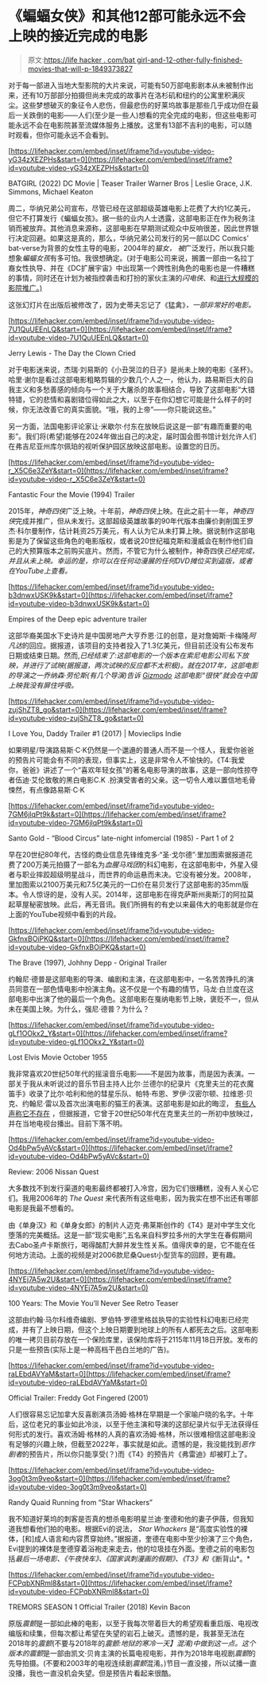 # 《蝙蝠女侠》和其他12部可能永远不会上映的接近完成的电影

> 原文:[https://life hacker . com/bat girl-and-12-other-fully-finished-movies-that-will-p-1849373827](https://lifehacker.com/batgirl-and-12-other-fully-finished-movies-that-will-p-1849373827)

对于每一部进入当地大型影院的大片来说，可能有50万部电影剧本从未被制作出来，还有10万部部分拍摄但尚未完成的故事片在洛杉矶和纽约的公寓里积满灰尘。这些梦想破灭的象征令人悲伤，但最悲伤的好莱坞故事是那些几乎成功但在最后一关跌倒的电影——人们(至少是一些人)想看的完全完成的电影，但这些电影可能永远不会在电影院甚至流媒体服务上播放。这里有13部不吉利的电影，可以随时观看，但你可能永远不会看到。

 [https://lifehacker.com/embed/inset/iframe?id=youtube-video-yG34zXEZPHs&start=0](https://lifehacker.com/embed/inset/iframe?id=youtube-video-yG34zXEZPHs&start=0)

<figcaption class="sc-1ptbguh-0 hxeMec caption">BATGIRL (2022) DC Movie | Teaser Trailer Warner Bros | Leslie Grace, J.K. Simmons, Michael Keaton</figcaption> 

周二，华纳兄弟公司宣布，尽管已经在这部超级英雄电影上花费了大约1亿美元，但它不打算发行《蝙蝠女孩》。据一些的业内人士透露，这部电影正在作为税务注销而被放弃。其他消息来源称，这部电影在早期测试观众中反响很差，因此世界银行决定回避。如果这是真的，那么，华纳兄弟公司发行的另一部以DC Comics' bat-verse为背景的女性主导的电影，2004年的*猫女，* *被*广泛发行，所以我只能想象*蝙蝠女孩*有多可怕。我很想确定。(对于电影公司来说，搁置一部由一名拉丁裔女性执导、并在《DC扩展宇宙》中出现第一个跨性别角色的电影也是一件糟糕的事情，同时还在计划为被指控袭击和打扮的家伙主演的*闪电侠*、和[进行大规模的影院推广。)](https://www.businessinsider.com/ezra-miller-flash-running-a-cult-grooming-minors-carrying-guns-2022-8)

这张幻灯片在出版后被修改了，因为史蒂夫忘记了《猛禽》*，一部非常好的电影。*

 [https://lifehacker.com/embed/inset/iframe?id=youtube-video-7U1QuUEEnLQ&start=0](https://lifehacker.com/embed/inset/iframe?id=youtube-video-7U1QuUEEnLQ&start=0)

<figcaption class="sc-1ptbguh-0 hxeMec caption">Jerry Lewis - The Day the Clown Cried</figcaption> 

对于电影迷来说，杰瑞·刘易斯的《小丑哭泣的日子》是尚未上映的电影《圣杯》。哈里·谢尔是看过这部电影粗略剪辑的少数几个人之一，他认为，路易斯巨大的自我主义和多愁善感的倾向与一个关于大屠杀的故事相结合，导致了这部电影“大错特错，它的悲情和喜剧错位得如此之大，以至于在你幻想它可能是什么样子的时候，你无法改善它的真实面貌。“哦，我的上帝”——你只能说这些。”

另一方面，法国电影评论家让·米歇尔·付东在放映后说这是一部“有趣而重要的电影”。我们将(希望)能够在2024年做出自己的决定，届时国会图书馆计划允许人们在弗吉尼亚州库尔佩珀的视听保护园区放映这部电影。设置您的日历。

 [https://lifehacker.com/embed/inset/iframe?id=youtube-video-r_X5C6e3ZeY&start=0](https://lifehacker.com/embed/inset/iframe?id=youtube-video-r_X5C6e3ZeY&start=0)

<figcaption class="sc-1ptbguh-0 hxeMec caption">Fantastic Four the Movie (1994) Trailer</figcaption> 

2015年，*神奇四侠*广泛上映。十年前，*神奇四侠*上映。在此之前十一年，*神奇四侠*完成并推广，但从未发行。这部超级英雄故事的90年代版本由廉价剥削国王罗杰·科尔曼制作，估计耗资25万美元，有人认为它从未打算上映。据说制作这部电影是为了保留这些角色的电影版权，或者说20世纪福克斯和漫威会在制作他们自己的大预算版本之前购买底片。然而，不管它为什么被制作，神奇四侠*已经完成，并且从未上映。幸运的是，你可以在任何动漫展的任何DVD摊位买到盗版，或者在YouTube上查看。*

 [https://lifehacker.com/embed/inset/iframe?id=youtube-video-b3dnwxUSK9k&start=0](https://lifehacker.com/embed/inset/iframe?id=youtube-video-b3dnwxUSK9k&start=0)

<figcaption class="sc-1ptbguh-0 hxeMec caption">Empires of the Deep epic adventure trailer</figcaption> 

这部华裔美国水下史诗片是中国房地产大亨乔恩·江的创意，是对詹姆斯·卡梅隆*阿凡达*的回应。据报道，该项目的支持者投入了1.3亿美元，但目前还没有公布发布日期或结束日期。然而,*已经结束了:这部电影的一个版本在索尼电影公司私下放映，并进行了试映(据报道，两次试映的反应都不太积极)。就在2017年，这部电影的导演之一乔纳森·劳伦斯(有几个导演)告诉 [Gizmodo](https://gizmodo.com/will-we-ever-get-to-see-chinas-legendary-bomb-empires-1659833746) 这部电影“很快”就会在中国上映我没有屏住呼吸。*

 [https://lifehacker.com/embed/inset/iframe?id=youtube-video-zujShZT8_go&start=0](https://lifehacker.com/embed/inset/iframe?id=youtube-video-zujShZT8_go&start=0)

<figcaption class="sc-1ptbguh-0 hxeMec caption">I Love You, Daddy Trailer #1 (2017) | Movieclips Indie</figcaption> 

如果明星/导演路易斯·C·K仍然是一个邋遢的普通人而不是一个怪人，我爱你爸爸的预告片可能会有不同的表现，但事实上，这是非常令人不愉快的。《T4:我爱你，爸爸》讲述了一个“喜欢年轻女孩”的著名电影导演的故事，这是一部向性掠夺者伍迪·艾伦致敬的黑白电影C.K .扮演受害者的父亲。这一切令人难以置信地毛骨悚然，有点像路易斯·C·K

 [https://lifehacker.com/embed/inset/iframe?id=youtube-video-7GM6jlqPt9k&start=0](https://lifehacker.com/embed/inset/iframe?id=youtube-video-7GM6jlqPt9k&start=0)

<figcaption class="sc-1ptbguh-0 hxeMec caption">Santo Gold - “Blood Circus” late-night infomercial (1985) - Part 1 of 2</figcaption> 

早在20世纪80年代，古怪的商业信息先锋维克多·“圣·戈尔德”·里加图索据报道花费了200万美元拍摄了一部名为*血腥马戏团*的科幻电影，在这部电影中，外星入侵者与职业摔跤超级明星战斗，而世界的命运悬而未决。它没有被分发。2008年，里加图索以2100万美元和7.5亿美元的一口价在易贝发行了这部电影的35mm版本。令人惊讶的是，没有人买。2014年，这部电影在得克萨斯州奥斯汀的阿拉莫起草屋秘密放映。此后，再无音讯。我们所拥有的有史以来最伟大的电影就是你在上面的YouTube视频中看到的片段。

 [https://lifehacker.com/embed/inset/iframe?id=youtube-video-GkfnxBOiPKQ&start=0](https://lifehacker.com/embed/inset/iframe?id=youtube-video-GkfnxBOiPKQ&start=0)

<figcaption class="sc-1ptbguh-0 hxeMec caption">The Brave (1997), Johhny Depp - Original Trailer</figcaption> 

约翰尼·德普是这部电影的导演、编剧和主演，在这部电影中，一名苦苦挣扎的演员同意在一部色情电影中扮演主角。这不仅是一个有趣的情节，马龙·白兰度在这部电影中出演了他的最后一个角色。这部电影在戛纳电影节上映，褒贬不一，但从未在美国上映。为什么，强尼·德普？为什么？

 [https://lifehacker.com/embed/inset/iframe?id=youtube-video-gLf1OOkx2_Y&start=0](https://lifehacker.com/embed/inset/iframe?id=youtube-video-gLf1OOkx2_Y&start=0)

<figcaption class="sc-1ptbguh-0 hxeMec caption">Lost Elvis Movie October 1955</figcaption> 

我非常喜欢20世纪50年代的摇滚音乐电影——不是因为故事，而是因为表演。一部关于我从未听说过的音乐节目主持人比尔·兰德尔的纪录片《克里夫兰的花衣魔笛手》收录了比尔·哈利和他的彗星乐队、帕特·布恩、罗伊·汉密尔顿、拉维恩·贝克、约翰尼·雷以及首次出演电影的猫王的表演。这部电影是如此的晦涩， [有些人声称它不存在](https://www.flavorwire.com/317263/8-unreleased-movies-were-dying-to-see) ，但据报道，它曾于20世纪50年代在克里夫兰的一所初中放映过，并在当地电视台播出。目前下落不明。

 [https://lifehacker.com/embed/inset/iframe?id=youtube-video-Od4bPw5yAVc&start=0](https://lifehacker.com/embed/inset/iframe?id=youtube-video-Od4bPw5yAVc&start=0)

<figcaption class="sc-1ptbguh-0 hxeMec caption">Review: 2006 Nissan Quest</figcaption> 

大多数找不到发行渠道的电影最终都被打入冷宫，因为它们很糟糕，没有人关心它们。我用2006年的 *The Quest* 来代表所有这些电影，因为我实在想不出还有哪部电影是我最不想看的。

由《单身汉》和《单身女郎》的制片人迈克·弗莱斯创作的《T4》是对中学生文化堕落的完美概括。这是一部“现实电影”,五名来自科罗拉多州的大学生在春假期间去Cabo圣卢卡斯旅行，喝得酩酊大醉并发生性关系。值得庆幸的是，它不能在任何地方流动。上面的视频是对2006款尼桑Quest小型货车的回顾，更有趣。

 [https://lifehacker.com/embed/inset/iframe?id=youtube-video-4NYEj7A5w2U&start=0](https://lifehacker.com/embed/inset/iframe?id=youtube-video-4NYEj7A5w2U&start=0)

<figcaption class="sc-1ptbguh-0 hxeMec caption">100 Years: The Movie You’ll Never See Retro Teaser</figcaption> 

这部由约翰·马尔科维奇编剧、罗伯特·罗德里格兹执导的实验性科幻电影已经完成，并有了上映日期，但这个上映日期要到地球上的所有人都死去之后。这部电影的唯一拷贝目前存放在一个保险库里，该保险库将于2115年11月18日开放。发布的只是一些预告(实际上是一种高档干邑白兰地的广告)。

 [https://lifehacker.com/embed/inset/iframe?id=youtube-video-raLEbdAVYaM&start=0](https://lifehacker.com/embed/inset/iframe?id=youtube-video-raLEbdAVYaM&start=0)

<figcaption class="sc-1ptbguh-0 hxeMec caption">Official Trailer: Freddy Got Fingered (2001)</figcaption> 

人们很容易忘记加拿大反喜剧演员汤姆·格林在早期是一个家喻户晓的名字。十年后，这位老兄的事业如此冷淡，以至于他主演和导演的这部纪录片似乎无法获得任何形式的发行。喜欢汤姆·格林的人真的喜欢汤姆·格林，所以很难相信这部电影没有足够的兴趣上映，但截至2022年，事实就是如此。遗憾的是，我没能找到*恶作剧者*的预告片，所以你只能享受(？)而《T4》的预告片《弗雷迪》却被盯上了。

 [https://lifehacker.com/embed/inset/iframe?id=youtube-video-3og0t3m9veo&start=0](https://lifehacker.com/embed/inset/iframe?id=youtube-video-3og0t3m9veo&start=0)

<figcaption class="sc-1ptbguh-0 hxeMec caption">Randy Quaid Running from “Star Whackers”</figcaption> 

我不知道好莱坞的刺客是否真的想杀电影明星兰迪·奎德和他的妻子伊薇，但我知道我想看他们拍的电影。根据Evi的说法， *Star Whackers* 是“高度实验性的裸体，[和]成人语言和内容贯穿始终。”据报道，奎德在电影中至少扮演了三个角色，Evi提到的裸体是奎德穿着浴袍走来走去，他的垃圾挂在外面。奎德之前的电影包括*最后一场电影、《午夜快车》、《国家讽刺漫画的假期》、《T3》和*《断背山*。*

 [https://lifehacker.com/embed/inset/iframe?id=youtube-video-FCPqbXNRml8&start=0](https://lifehacker.com/embed/inset/iframe?id=youtube-video-FCPqbXNRml8&start=0)

<figcaption class="sc-1ptbguh-0 hxeMec caption">TREMORS SEASON 1 Official Trailer (2018) Kevin Bacon</figcaption> 

原版*震颤*是一部如此棒的电影，以至于我每次带着巨大的希望观看重启版、电视改编版和续集，但每次都让希望在失望的岩石上破灭。遗憾的是，我甚至无法在2018年的*震颤*(不要与2018年的*震颤:地狱的寒冷一天】*混淆)中做到这一点。这个版本的*震颤*是一部由凯文·贝肯主演的长篇电视电影，并作为2018年电视剧*震颤*的先导拍摄。(不要和2003年的电视连续剧*震颤*混淆。)节目一直没接，所以试播一直没播，我也一直没机会失望。但是预告片看起来很酷。